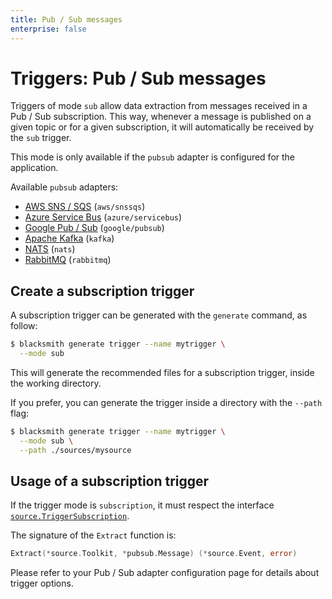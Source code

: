 ```yaml
---
title: Pub / Sub messages
enterprise: false
---
```


# Triggers: Pub / Sub messages

Triggers of mode `sub` allow data extraction from messages received in a Pub / Sub
subscription. This way, whenever a message is published on a given topic or for
a given subscription, it will automatically be received by the `sub` trigger.

This mode is only available if the `pubsub` adapter is configured for the application.

Available `pubsub` adapters:
- [AWS SNS / SQS](/blacksmith/options/pubsub/aws) (`aws/snssqs`)
- [Azure Service Bus](/blacksmith/options/pubsub/azure) (`azure/servicebus`)
- [Google Pub / Sub](/blacksmith/options/pubsub/google) (`google/pubsub`)
- [Apache Kafka](/blacksmith/options/pubsub/kafka) (`kafka`)
- [NATS](/blacksmith/options/pubsub/nats) (`nats`)
- [RabbitMQ](/blacksmith/options/pubsub/rabbitmq) (`rabbitmq`)

## Create a subscription trigger

A subscription trigger can be generated with the `generate` command, as follow:
```bash
$ blacksmith generate trigger --name mytrigger \
  --mode sub

```

This will generate the recommended files for a subscription trigger, inside the
working directory.

If you prefer, you can generate the trigger inside a directory with the `--path`
flag:
```bash
$ blacksmith generate trigger --name mytrigger \
  --mode sub \
  --path ./sources/mysource

```

## Usage of a subscription trigger

If the trigger mode is `subscription`, it must respect the interface
[`source.TriggerSubscription`](https://pkg.go.dev/github.com/nunchistudio/blacksmith/flow/source?tab=doc#TriggerSubscription).

The signature of the `Extract` function is:
```go
Extract(*source.Toolkit, *pubsub.Message) (*source.Event, error)

```

Please refer to your Pub / Sub adapter configuration page for details about trigger
options.
